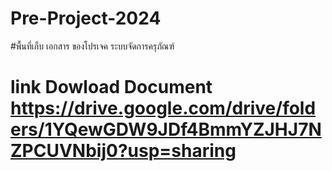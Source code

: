 # Pre-Project-2024
#พื้นที่เก็บ เอกสาร ของโปรเจค ระบบจัดการครุภัณฑ์
# link Dowload Document https://drive.google.com/drive/folders/1YQewGDW9JDf4BmmYZJHJ7NZPCUVNbij0?usp=sharing
